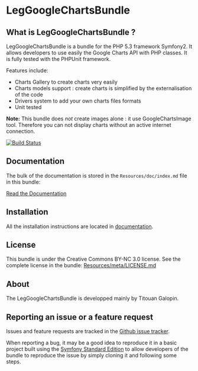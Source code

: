 LegGoogleChartsBundle
=====================

What is LegGoogleChartsBundle ?
-------------------------------

LegGoogleChartsBundle is a bundle for the PHP 5.3 framework Symfony2.
It allows developers to use easily the Google Charts API with PHP classes.
It is fully tested with the PHPUnit framework.

Features include:

- Charts Gallery to create charts very easily
- Charts models support : create charts is simplified by the externalisation of the code
- Drivers system to add your own charts files formats
- Unit tested

**Note:** This bundle does *not* create images alone : it use GoogleChartsImage tool.
Therefore you can not display charts without an active internet connection.

[![Build Status](https://secure.travis-ci.org/tgalopin/LegGoogleChartsBundle.png?branch=master)](http://travis-ci.org/tgalopin/LegGoogleChartsBundle)

Documentation
-------------

The bulk of the documentation is stored in the `Resources/doc/index.md`
file in this bundle:

[Read the Documentation](https://github.com/tgalopin/LegGoogleChartsBundle/blob/master/Resources/doc/index.md)

Installation
------------

All the installation instructions are located in [documentation](https://github.com/tgalopin/LegGoogleChartsBundle/blob/master/Resources/doc/index.md).

License
-------

This bundle is under the Creative Commons BY-NC 3.0 license. See the complete license in the bundle: [Resources/meta/LICENSE.md](https://github.com/tgalopin/LegGoogleChartsBundle/blob/master/Resources/meta/LICENSE.md)

About
-----

The LegGoogleChartsBundle is developped mainly by Titouan Galopin.

Reporting an issue or a feature request
---------------------------------------

Issues and feature requests are tracked in the [Github issue tracker](https://github.com/tgalopin/LegGoogleChartsBundle/issues).

When reporting a bug, it may be a good idea to reproduce it in a basic project
built using the [Symfony Standard Edition](https://github.com/symfony/symfony-standard)
to allow developers of the bundle to reproduce the issue by simply cloning it
and following some steps.